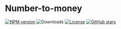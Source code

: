 # Number-to-money

[![NPM version](https://img.shields.io/npm/v/number-to-money)](https://www.npmjs.com/package/number-to-money)
![Downloads](https://img.shields.io/npm/dw/number-to-money)
[![License](https://img.shields.io/npm/l/number-zh)](https://github.com/condorheroblog/number-zh/blob/main/LICENSE)
[![GitHub stars](https://img.shields.io/github/stars/condorheroblog/number-zh)](https://github.com/condorheroblog/number-zh/blob/main/packages/number-to-money)
